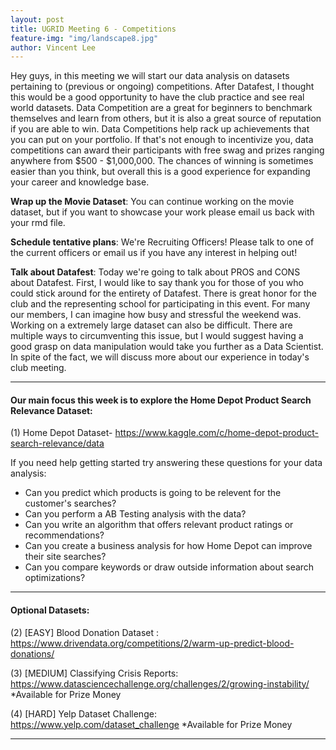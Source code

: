 ```yaml
---
layout: post
title: UGRID Meeting 6 - Competitions
feature-img: "img/landscape8.jpg"
author: Vincent Lee
---
```


Hey guys, in this meeting we will start our data analysis on datasets pertaining to (previous or ongoing) competitions. After Datafest, I thought this would be a good opportunity to have the club practice and see real world datasets. Data Competition are a great for beginners to benchmark themselves and learn from others, but it is also a great source of reputation if you are able to win. Data Competitions help rack up achievements that you can put on your portfolio. If that's not enough to incentivize you, data competitions can award their participants with free swag and prizes ranging anywhere from $500 - $1,000,000. The chances of winning is sometimes easier than you think, but overall this is a good experience for expanding your career and knowledge base. 

**Wrap up the Movie Dataset**: You can continue working on the movie dataset, but if you want to showcase your work please email us back with your rmd file.

**Schedule tentative plans**: We're Recruiting Officers! Please talk to one of the current officers or email us if you have any interest in helping out!

**Talk about Datafest**: Today we're going to talk about PROS and CONS about Datafest. First, I would like to say thank you for those of you who could stick around for the entirety of Datafest. There is great honor for the club and the representing school for participating in this event. For many our members, I can imagine how busy and stressful the weekend was. Working on a extremely large dataset can also be difficult. There are multiple ways to circumventing this issue, but I would suggest having a good grasp on data manipulation would take you further as a Data Scientist. In spite of the fact, we will discuss more about our experience in today's club meeting.

---

#### Our main focus this week is to explore the Home Depot Product Search Relevance Dataset:

(1) Home Depot Dataset- <https://www.kaggle.com/c/home-depot-product-search-relevance/data>

If you need help getting started try answering these questions for your data analysis:

- Can you predict which products is going to be relevent for the customer's searches?
- Can you perform a AB Testing analysis with the data?
- Can you write an algorithm that offers relevant product ratings or recommendations?
- Can you create a business analysis for how Home Depot can improve their site searches?
- Can you compare keywords or draw outside information about search optimizations?

---

#### Optional Datasets:

(2) [EASY] Blood Donation Dataset : <https://www.drivendata.org/competitions/2/warm-up-predict-blood-donations/>

(3) [MEDIUM] Classifying Crisis Reports: <https://www.datasciencechallenge.org/challenges/2/growing-instability/> *Available for Prize Money

(4) [HARD] Yelp Dataset Challenge: <https://www.yelp.com/dataset_challenge> *Available for Prize Money

---

